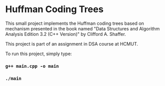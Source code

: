 # Huffman Coding Trees

This small project implements the Huffman coding trees based on mechanism presented in the book named "Data Structures and Algorithm Analysis Edition 3.2 (C++ Version)" by Clifford A. Shaffer.

This project is part of an assignment in DSA course at HCMUT.

To run this project, simply type:

### `g++ main.cpp -o main`

### `./main`
